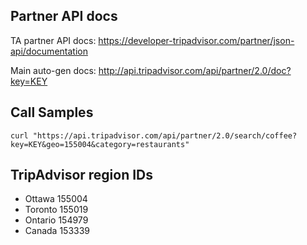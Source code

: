 ## Partner API docs

TA partner API docs: https://developer-tripadvisor.com/partner/json-api/documentation

Main auto-gen docs: http://api.tripadvisor.com/api/partner/2.0/doc?key=KEY

## Call Samples
```
curl "https://api.tripadvisor.com/api/partner/2.0/search/coffee?key=KEY&geo=155004&category=restaurants"
```

## TripAdvisor region IDs
* Ottawa 155004
* Toronto 155019
* Ontario 154979
* Canada 153339
